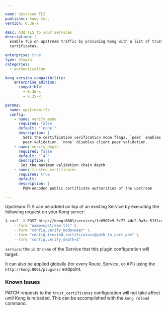 ```yaml
---

name: Upstream TLS
publisher: Kong Inc.
version: 0.36-x

desc: Add TLS to your Services
description: |
  Enable TLS on upstream traffic by providing Kong with a list of trusted
  certificates.

enterprise: true
type: plugin
categories:
  - authentication

kong_version_compatibility:
    enterprise_edition:
      compatible:
        - 0.36-x
        - 0.35-x

params:
  name: upstream-tls
  config:
    - name: verify_mode
      required: false
      default: "`none`"
      description: |
        Sets the certification verification mode flags. `peer` enables client
        peer validation. `none` disables client peer validation.
    - name: verify_depth
      required: false
      default: "`4`"
      description: |
       Set the maximum validation chain depth
    - name: trusted_certificates
      required: true
      default: 
      description: |
        PEM-encoded public certificate authorities of the upstream

---
```


Upstream TLS can be added on top of an existing Service by executing the 
following request on your Kong server:

```bash
$ curl -X POST http://kong:8001/services/1e6507e9-5c72-4dc2-9a3a-5131c4c5bea6/plugins \
    --form "name=upstream-tls" \
    --form "config.verify_mode=peer" \
    --form "config.trusted_certificates=@path_to_cert.pem" \
    --form "config.verify_depth=2"
```

`service`: the `id` or `name` of the Service that this plugin configuration will target.

It can also be applied globally (for every Route, Service, or API) using the
`http://kong:8001/plugins/` endpoint.

### Known Issues

PATCH requests to the `trust_certificates` configuration will not take affect until Kong is reloaded. This can be accomplished with the `kong reload` command.
